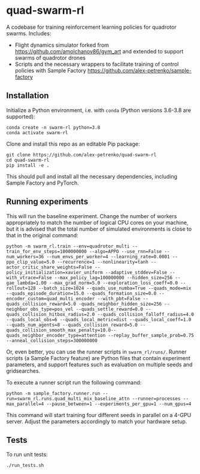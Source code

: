# quad-swarm-rl

A codebase for training reinforcement learning policies for quadrotor swarms.
Includes:
* Flight dynamics simulator forked from https://github.com/amolchanov86/gym_art
and extended to support swarms of quadrotor drones
* Scripts and the necessary wrappers to facilitate training of control policies with Sample Factory
https://github.com/alex-petrenko/sample-factory

## Installation

Initialize a Python environment, i.e. with `conda` (Python versions 3.6-3.8 are supported):

```
conda create -n swarm-rl python=3.8
conda activate swarm-rl
```

Clone and install this repo as an editable Pip package:

```
git clone https://github.com/alex-petrenko/quad-swarm-rl
cd quad-swarm-rl
pip install -e .
```

This should pull and install all the necessary dependencies, including Sample Factory and PyTorch.

## Running experiments

This will run the baseline experiment.
Change the number of workers appropriately to match the number of logical CPU cores on your machine, but it is advised that
the total number of simulated environments is close to that in the original command:

```
python -m swarm_rl.train --env=quadrotor_multi --train_for_env_steps=1000000000 --algo=APPO --use_rnn=False --num_workers=36 --num_envs_per_worker=4 --learning_rate=0.0001 --ppo_clip_value=5.0 --recurrence=1 --nonlinearity=tanh --actor_critic_share_weights=False --policy_initialization=xavier_uniform --adaptive_stddev=False --with_vtrace=False --max_policy_lag=100000000 --hidden_size=256 --gae_lambda=1.00 --max_grad_norm=5.0 --exploration_loss_coeff=0.0 --rollout=128 --batch_size=1024 --quads_use_numba=True --quads_mode=mix --quads_episode_duration=15.0 --quads_formation_size=0.0 --encoder_custom=quad_multi_encoder --with_pbt=False --quads_collision_reward=5.0 -quads_neighbor_hidden_size=256 --neighbor_obs_type=pos_vel --quads_settle_reward=0.0 --quads_collision_hitbox_radius=2.0 --quads_collision_falloff_radius=4.0 --quads_local_obs=6 --quads_local_metric=dist --quads_local_coeff=1.0 --quads_num_agents=8 --quads_collision_reward=5.0 --quads_collision_smooth_max_penalty=10.0--quads_neighbor_encoder_type=attention --replay_buffer_sample_prob=0.75 --anneal_collision_steps=300000000 
```

Or, even better, you can use the runner scripts in `swarm_rl/runs/`. Runner scripts (a Sample Factory feature) are Python files that
contain experiment parameters, and support features such as evaluation on multiple seeds and gridsearches.

To execute a runner script run the following command:

```
python -m sample_factory.runner.run --run=swarm_rl.runs.quad_multi_mix_baseline_attn --runner=processes --max_parallel=4 --pause_between=1 --experiments_per_gpu=1 --num_gpus=4
```

This command will start training four different seeds in parallel on a 4-GPU server. Adjust the parameters accordingly to match
your hardware setup.

## Tests

To run unit tests:

```
./run_tests.sh
```